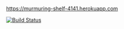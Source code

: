 https://murmuring-shelf-4141.herokuapp.com

[![Build Status](https://travis-ci.org/mluukkai/ratebeer-public.png)](https://travis-ci.org/miau1/wadror)
